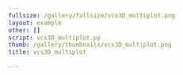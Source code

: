 ```yaml
---
fullsize: /gallery/fullsize/vcs3D_multiplot.png
layout: example
other: []
script: vcs3D_multiplot.py
thumb: /gallery/thumbnails/vcs3D_multiplot.png
title: vcs3D_multiplot

---
```

